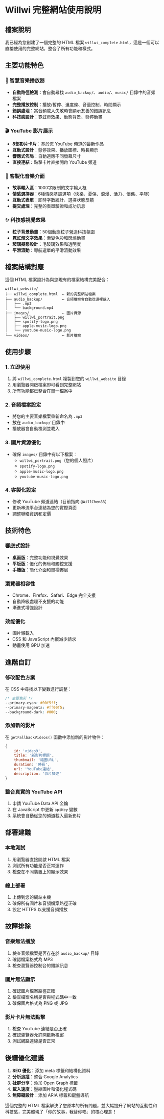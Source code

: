 # Willwi 完整網站使用說明

## 檔案說明

我已經為您創建了一個完整的 HTML 檔案 `willwi_complete.html`，這是一個可以直接使用的完整網站，整合了所有功能和樣式。

## 主要功能特色

### 🎵 智慧音樂播放器
- **自動路徑檢測**：會自動尋找 `audio_backup/`、`audio/`、`music/` 目錄中的音頻檔案
- **完整播放控制**：播放/暫停、進度條、音量控制、時間顯示
- **錯誤處理**：當音頻載入失敗時會顯示友善的錯誤訊息
- **科技感設計**：霓虹燈效果、動態背景、懸停動畫

### 🎬 YouTube 影片展示
- **8部影片卡片**：基於您 YouTube 頻道的最新作品
- **互動式設計**：懸停效果、播放圖標、時長顯示
- **響應式佈局**：自動適應不同螢幕尺寸
- **直接連結**：點擊卡片直接開啟 YouTube 頻道

### 🎨 客製化音樂介面
- **故事輸入區**：1000字限制的文字輸入框
- **情感選擇器**：6種情感基調選項（快樂、憂傷、浪漫、活力、懷舊、平靜）
- **互動式表單**：即時字數統計、選擇狀態反饋
- **提交處理**：完整的表單驗證和成功訊息

### ✨ 科技感視覺效果
- **粒子背景動畫**：50個動態粒子營造科技氛圍
- **霓虹燈文字效果**：漸變色彩和閃爍動畫
- **玻璃擬態設計**：毛玻璃效果和透明度
- **平滑滾動**：導航選單的平滑滾動效果

## 檔案結構對應

這個 HTML 檔案設計為與您現有的檔案結構完美配合：

```
willwi_website/
├── willwi_complete.html  ← 新的完整網站檔案
├── audio_backup/         ← 音頻檔案會自動從這裡載入
│   ├── .mp3
│   └── background.mp4
├── images/               ← 圖片資源
│   ├── willwi_portrait.png
│   ├── spotify-logo.png
│   ├── apple-music-logo.png
│   └── youtube-music-logo.png
└── videos/               ← 影片檔案
```

## 使用步驟

### 1. 立即使用
1. 將 `willwi_complete.html` 複製到您的 `willwi_website` 目錄
2. 用瀏覽器開啟檔案即可看到完整網站
3. 所有功能都已整合在單一檔案中

### 2. 音頻檔案設定
- 將您的主要音樂檔案重新命名為 `.mp3`
- 放在 `audio_backup/` 目錄中
- 播放器會自動檢測並載入

### 3. 圖片資源優化
- 確保 `images/` 目錄中有以下檔案：
  - `willwi_portrait.png`（您的個人照片）
  - `spotify-logo.png`
  - `apple-music-logo.png`
  - `youtube-music-logo.png`

### 4. 客製化設定
- 修改 YouTube 頻道連結（目前指向 `@WillChen88`）
- 更新串流平台連結為您的實際頁面
- 調整聯絡資訊和定價

## 技術特色

### 響應式設計
- **桌面版**：完整功能和視覺效果
- **平板版**：優化的佈局和觸控支援
- **手機版**：簡化介面和單欄佈局

### 瀏覽器相容性
- Chrome、Firefox、Safari、Edge 完全支援
- 自動降級處理不支援的功能
- 漸進式增強設計

### 效能優化
- 圖片懶載入
- CSS 和 JavaScript 內嵌減少請求
- 動畫使用 GPU 加速

## 進階自訂

### 修改配色方案
在 CSS 中尋找以下變數進行調整：
```css
/* 主要色彩 */
--primary-cyan: #00f5ff;
--primary-magenta: #ff00f5;
--background-dark: #000;
```

### 添加新的影片
在 `getFallbackVideos()` 函數中添加新的影片物件：
```javascript
{
    id: 'video9',
    title: '新影片標題',
    thumbnail: '縮圖URL',
    duration: '時長',
    url: 'YouTube連結',
    description: '影片描述'
}
```

### 整合真實的 YouTube API
1. 申請 YouTube Data API 金鑰
2. 在 JavaScript 中更新 `apiKey` 變數
3. 系統會自動從您的頻道載入最新影片

## 部署建議

### 本地測試
1. 用瀏覽器直接開啟 HTML 檔案
2. 測試所有功能是否正常運作
3. 檢查在不同裝置上的顯示效果

### 線上部署
1. 上傳到您的網站主機
2. 確保所有圖片和音頻檔案路徑正確
3. 設定 HTTPS 以支援音頻播放

## 故障排除

### 音樂無法播放
1. 檢查音頻檔案是否存在於 `audio_backup/` 目錄
2. 確認檔案格式為 MP3
3. 檢查瀏覽器控制台的錯誤訊息

### 圖片無法顯示
1. 確認圖片檔案路徑正確
2. 檢查檔案名稱是否與程式碼中一致
3. 確保圖片格式為 PNG 或 JPG

### 影片卡片無法點擊
1. 檢查 YouTube 連結是否正確
2. 確認瀏覽器允許開啟新視窗
3. 測試網路連線是否正常

## 後續優化建議

1. **SEO 優化**：添加 meta 標籤和結構化資料
2. **分析追蹤**：整合 Google Analytics
3. **社群分享**：添加 Open Graph 標籤
4. **載入速度**：壓縮圖片和優化程式碼
5. **無障礙設計**：添加 ARIA 標籤和鍵盤導航

這個完整的 HTML 檔案解決了您原本的所有問題，並大幅提升了網站的互動性和科技感，完美體現了「你的故事，我替你唱」的核心理念！

